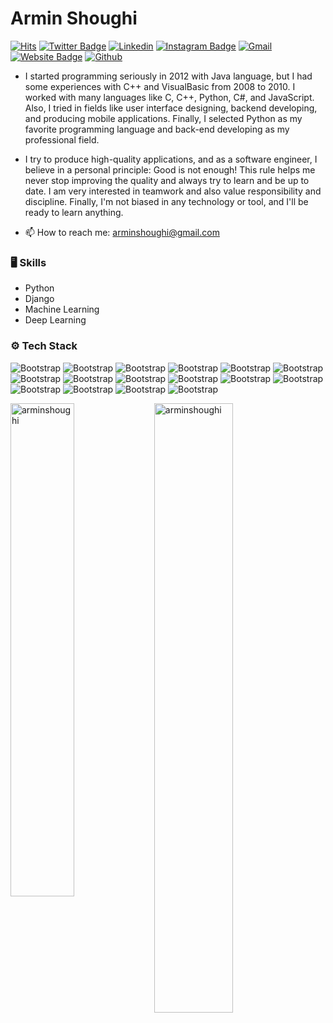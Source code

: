 # Armin Shoughi

[![Hits](https://hits.seeyoufarm.com/api/count/incr/badge.svg?url=https%3A%2F%2Fgithub.com%2Fhejazizo%2Fhejazizo&count_bg=%2379C83D&title_bg=%23555555&icon=&icon_color=%23E7E7E7&title=Profile+Views&edge_flat=false)](https://hits.seeyoufarm.com)
[![Twitter Badge](https://img.shields.io/badge/-Twitter-1da1f2?labelColor=1da1f2&logo=twitter&logoColor=white&link=https://twitter.com/arminshoughi)](https://twitter.com/arminshoughi)
[![Linkedin](https://img.shields.io/badge/-LinkedIn-blue?style=flat&logo=Linkedin&logoColor=white)](https://www.linkedin.com/in/arminshoughi/)
[![Instagram Badge](https://img.shields.io/badge/-Instagram-purple?logo=instagram&logoColor=white&link=https://instagram.com/arminshoughi/)](https://www.instagram.com/arminshoughi)
[![Gmail](https://img.shields.io/badge/-Gmail-c14438?style=flat&logo=Gmail&logoColor=white)](mailto:arminshoughi@gmail.com)
[![Website Badge](https://img.shields.io/badge/-Website-c14438?style=flat&logo=Google-Chrome&logoColor=white&link=https://arminshoughi.ir)](https://arminshoughi.ir)
[![Github](https://img.shields.io/github/followers/arminshoughi?label=Follow&style=social)](https://github.com/arminshoughi)

- I started programming seriously in 2012 with Java language, but I had some experiences with C++ and VisualBasic from 2008 to 2010. I worked with many languages like C, C++, Python, C#, and JavaScript. Also, I tried in fields like user interface designing, backend developing, and producing mobile applications. Finally, I selected Python as my favorite programming language and back-end developing as my professional field.

- I try to produce high-quality applications, and as a software engineer, I believe in a personal principle: Good is not enough! This rule helps me never stop improving the quality and always try to learn and be up to date. I am very interested in teamwork and also value responsibility and discipline. Finally, I'm not biased in any technology or tool, and I'll be ready to learn anything.
- 📫 How to reach me: arminshoughi@gmail.com


### 🖥 Skills

- Python
- Django
- Machine Learning
- Deep Learning
### ⚙️ Tech Stack

![Bootstrap](https://img.shields.io/badge/-Python-05122A?style=flat-square&logo=Python&color=353535) ![Bootstrap](https://img.shields.io/badge/-Docker-05122A?style=flat-square&logo=Docker&color=353535) ![Bootstrap](https://img.shields.io/badge/-Kubernetes-05122A?style=flat-square&logo=Kubernetes&color=353535) ![Bootstrap](https://img.shields.io/badge/-TensorFlow-05122A?style=flat-square&logo=TensorFlow&color=353535) ![Bootstrap](https://img.shields.io/badge/-PyTorch-05122A?style=flat-square&logo=PyTorch&color=353535) ![Bootstrap](https://img.shields.io/badge/-Scikit%20Learn-05122A?style=flat-square&logo=Scikit-Learn&color=353535) ![Bootstrap](https://img.shields.io/badge/-MongoDB-05122A?style=flat-square&logo=MongoDB&color=353535) ![Bootstrap](https://img.shields.io/badge/-MySQL-05122A?style=flat-square&logo=MySQL&color=353535) ![Bootstrap](https://img.shields.io/badge/-PostgreSQL-05122A?style=flat-square&logo=PostgreSQL&color=353535) ![Bootstrap](https://img.shields.io/badge/-Pandas-05122A?style=flat-square&logo=Pandas&color=353535) ![Bootstrap](https://img.shields.io/badge/-Numpy-05122A?style=flat-square&logo=Numpy&color=353535) ![Bootstrap](https://img.shields.io/badge/-Matplotlib-05122A?style=flat-square&logo=Matplotlib&color=353535) ![Bootstrap](https://img.shields.io/badge/-Flask-05122A?style=flat-square&logo=Flask&color=353535) ![Bootstrap](https://img.shields.io/badge/-Django-05122A?style=flat-square&logo=Django&color=353535) ![Bootstrap](https://img.shields.io/badge/-FastAPI-05122A?style=flat-square&logo=FastAPI&color=353535) ![Bootstrap](https://img.shields.io/badge/-Visual%20Studio%20Code-05122A?style=flat-square&logo=Visual-Studio-Code&color=353535)

<div>
  <img width="45%" align="left" src="https://github-readme-stats.vercel.app/api/top-langs?username=arminshoughi&show_icons=true&locale=en&layout=compact" alt="arminshoughi" />
  <img width="50%"  src="https://github-readme-streak-stats.herokuapp.com/?user=arminshoughi&" alt="arminshoughi" />
</div>
